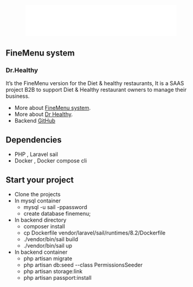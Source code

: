 <p align="center"><a href="http://finemenu.net" target="_blank">
    <img src="./resources/images/logo-light.png" width="400" alt="Laravel Logo"></a>
</p>

## FineMenu system 
### Dr.Healthy

It’s the FineMenu version for the Diet & healthy restaurants, It is a SAAS project B2B to support Diet & Healthy restaurant owners to manage their business.

- More about [FineMenu system](https://finemenu.atlassian.net/wiki/spaces/~5570588686200f90b9447190d8bd2141fe9d01/pages/131197/FineMenu+Project+Planning).
- More about [Dr Healthy](https://finemenu.atlassian.net/wiki/spaces/~5570588686200f90b9447190d8bd2141fe9d01/pages/1048577/Dr+Healthy).
- Backend [GitHub](https://github.com/engmg2011/finemenu-2024)

## Dependencies
- PHP , Laravel sail
- Docker , Docker compose cli


## Start your project
- Clone the projects
- In mysql container
    - mysql -u sail -ppassword
    - create database finemenu;
- In backend directory
  - composer install
  - cp Dockerfile vendor/laravel/sail/runtimes/8.2/Dockerfile
  - ./vendor/bin/sail build
  - ./vendor/bin/sail up
- In backend container
    - php artisan migrate
    - php artisan db:seed --class PermissionsSeeder
    - php artisan storage:link
    - php artisan passport:install

